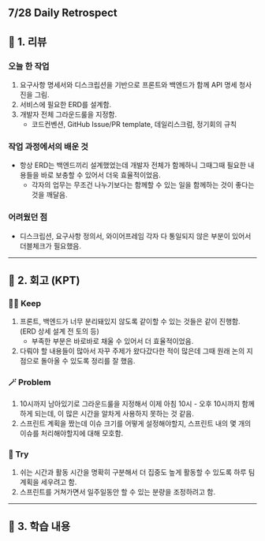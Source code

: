 ## 7/28 Daily Retrospect

## 📒 1. 리뷰

### 오늘 한 작업

1. 요구사항 명세서와 디스크립션을 기반으로 프론트와 백엔드가 함께 API 명세 청사진을 그림.
2. 서비스에 필요한 ERD를 설계함.
3. 개발자 전체 그라운드룰을 지정함.
   - 코드컨벤션, GitHub Issue/PR template, 데일리스크럼, 정기회의 규칙

### 작업 과정에서의 배운 것

- 항상 ERD는 백엔드끼리 설계했었는데 개발자 전체가 함께하니 그때그때 필요한 내용들을 바로 보충할 수 있어서 더욱 효율적이었음.
  - 각자의 업무는 무조건 나누기보다는 함께할 수 있는 일을 함께하는 것이 좋다는 것을 깨달음.

### 어려웠던 점

- 디스크립션, 요구사항 정의서, 와이어프레임 각자 다 통일되지 않은 부분이 있어서 더블체크가 필요했음.

---

## 📒 2. 회고 (KPT)

### 🤸‍♂️ Keep

1. 프론트, 백엔드가 너무 분리돼있지 않도록 같이할 수 있는 것들은 같이 진행함. (ERD 상세 설계 전 토의 등)
   - 부족한 부분은 바로바로 채울 수 있어서 더 효율적이었음.
2. 다뤄야 할 내용들이 많아서 자꾸 주제가 왔다갔다한 적이 많은데 그때 원래 논의 지점으로 돌아올 수 있도록 정리를 잘 했음.


### 🪄 Problem

1. 10시까지 남아있기로 그라운드룰을 지정해서 이제 아침 10시 - 오후 10시까지 함께하게 되는데, 이 많은 시간을 알차게 사용하지 못하는 것 같음.
2. 스프린트 계획을 짰는데 이슈 크기를 어떻게 설정해야할지, 스프린트 내의 몇 개의 이슈를 처리해야할지에 대해 모호함.

### 🎯 Try

1. 쉬는 시간과 활동 시간을 명확히 구분해서 더 집중도 높게 활동할 수 있도록 하루 팀 계획을 세우려고 함.
2. 스프린트를 거쳐가면서 일주일동안 할 수 있는 분량을 조정하려고 함.

---

## 📒 3. 학습 내용